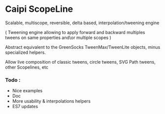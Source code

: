 # Caipi ScopeLine

Scalable, multiscope, reversible, delta based, interpolation/tweening engine

( Tweening engine allowing to apply forward and backward multiples tweens on same properties and\or multiple scopes ) 

Abstract equivalent to the GreenSocks TweenMax/TweenLite objects, minus specialized helpers.

Allow live composition of classic tweens, circle tweens, SVG Path tweens, other Scopelines, etc 

### Todo :
- Nice examples 
- Doc
- More usability & interpolations helpers
- ES7 updates



